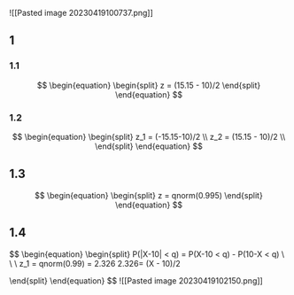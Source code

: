 ![[Pasted image 20230419100737.png]]

## 1
### 1.1
$$
\begin{equation}
\begin{split}
z = (15.15 - 10)/2
\end{split}
\end{equation}
$$
### 1.2
$$
\begin{equation}
\begin{split}
z_1 = (-15.15-10)/2 \\
z_2 = (15.15 - 10)/2 \\
\end{split}
\end{equation}
$$
## 1.3
$$
\begin{equation}
\begin{split}
z = qnorm(0.995)
\end{split}
\end{equation}
$$

## 1.4
$$
\begin{equation}
\begin{split}
P(|X-10| < q) = P(X-10 < q) - P(10-X < q)
\\
\\
\\
z_1 = qnorm(0.99) = 2.326
2.326= (X - 10)/2

\end{split}
\end{equation}
$$
![[Pasted image 20230419102150.png]]

